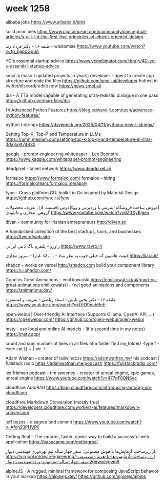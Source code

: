 # week 1258

alibaba jobs
https://www.alibaba.ir/jobs

solid principles
https://www.digitalocean.com/community/conceptual-articles/s-o-l-i-d-the-first-five-principles-of-object-oriented-design

طبقه ۱۶ - دکتر فرداد زند - wisdomise
https://www.youtube.com/watch?v=fp_bgp0GpuA

YC's essential startup advice
https://www.ycombinator.com/library/4D-yc-s-essential-startup-advice

smol ai (hasn't updated projects in years)
developer - agent to create app structure and code the files
https://github.com/smol-ai/developer
hottest in twitter/discord/reddit now
https://news.smol.ai/

dia - A TTS model capable of generating ultra-realistic dialogue in one pass
https://github.com/nari-labs/dia

14 Advanced Python Features
https://blog.edward-li.com/tech/advanced-python-features/

python t-strings
https://davepeck.org/2025/04/11/pythons-new-t-strings/

Setting Top-K, Top-P and Temperature in LLMs
https://rumn.medium.com/setting-top-k-top-p-and-temperature-in-llms-3da3a8f74832

google - prompt engineering whitepaper - Lee Boonstra
https://www.kaggle.com/whitepaper-prompt-engineering

deadpixel - talent network
https://www.deadpixel.ai/

formaloo
https://www.formaloo.com/
formaloo - hiring
https://formalooteam.formaloo.me/apply

fyne - Cross platform GUI toolkit in Go inspired by Material Design
https://github.com/fyne-io/fyne

آموزش ساخت فروشگاه اینترنتی با وردپرس و ووکامرس [قسمت 4] : تعریف محصولات گروهی، مجازی و دانلودی
https://www.youtube.com/watch?v=6ZIfXyBjgeo

divan - community for irianian entrepreneurs 
http://divan.ac

A handpicked collection of the best startups,
tools, and businesses
https://bestofweb.site

راورو - پلتفرم باگ بانتی ایرانی
https://www.ravro.ir/

لیارا - سرور مجازی، s3، ... - قیمت هاشون که خیلی خوب به نظر میاد
https://liara.ir/

shadcn - works on vercel
http://shadcn.com
build your component library
https://ui.shadcn.com/

Good vs Great Animations - emil kowalski
https://emilkowal.ski/ui/good-vs-great-animations
emil kowalski - feel good animations and components
https://animations.dev/

طبقه ۱۶ - دکتر یحیی تابش - استاد ریاضی - شریف و استنفورد
https://www.youtube.com/watch?v=I7rO9nahBnE

open-webui | User-friendly AI Interface (Supports Ollama, OpenAI API, ...)
https://openwebui.com/
https://github.com/open-webui/open-webui

msty - use local and online AI models - (it's second time in my notes)
https://msty.app/

count and sum number of lines in all files of a folder
find my_folder/ -type f -exec cat {} + | wc -l

Adam Wathan - creator of tailwindcss
https://adamwathan.me/
his podcast | fullstack radio
https://adamwathan.me/podcast/
https://fullstackradio.com/

lex fridman podcast - tim sweeney - creator of unreal engine, epic games, unreal engine
https://www.youtube.com/watch?v=477qF6QNSvc

cloudflare AutoRAG
https://blog.cloudflare.com/introducing-autorag-on-cloudflare/

cloudflare Markdown Conversion (mostly free)
https://developers.cloudflare.com/workers-ai/features/markdown-conversion/

jeff bezos - disagree and commit
https://www.youtube.com/watch?v=Afoh23PHVP0

Getting Real - The smarter, faster, easier way to
build a successful web application 
https://basecamp.com/gettingreal

از زیرساخت آزمایش‌ها تا هوش مصنوعی: سفر چهار ساله تیم بهره‌وری مهندسی دیوار
https://virgool.io/divarengineering/از-زیرساخت-آزمایش-ها-تا-هوش-مصنوعی-سفر-چهار-ساله-تیم-بهره-وری-مهندسی-دیوار-zgjrwxevgvm6

alpineJS - A rugged, minimal framework for composing JavaScript behavior in your markup
https://alpinejs.dev/
https://github.com/alpinejs/alpine